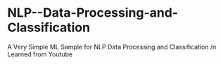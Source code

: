 # NLP--Data-Processing-and-Classification
A Very Simple ML Sample for NLP Data Processing and Classification /n 
Learned from Youtube
